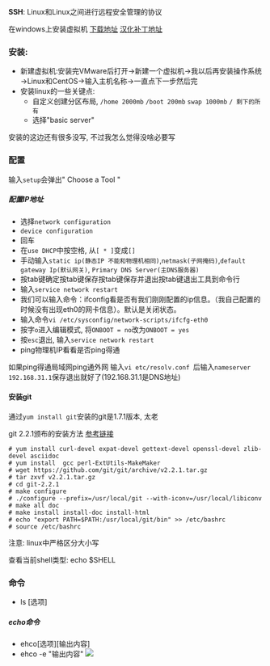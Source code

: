 **SSH**: Linux和Linux之间进行远程安全管理的协议

在windows上安装虚拟机
[下载地址](http://www.cr173.com/soft/32940.html) 
[汉化补丁地址](http://down.51cto.com/data/437348)

### 安装:

- 新建虚拟机:安装完VMware后打开→新建一个虚拟机→我以后再安装操作系统→Linux和CentOS→输入主机名称→一直点下一步然后完
- 安装linux的一些关键点:
	- 自定义创建分区布局, `/home 2000mb` `/boot 200mb` `swap 1000mb` `/ 剩下的所有`
	- 选择"basic server"

安装的这边还有很多没写, 不过我怎么觉得没啥必要写


### 配置

输入`setup`会弹出" Choose a Tool "

##### 配置IP地址

- 选择`network configuration`
- `device configuration`
- 回车
- 在`use DHCP`中按空格, 从`[ * ]`变成`[]`
- 手动输入`static ip(静态IP 不能和物理机相同)`,`netmask(子网掩码)`,`default gateway Ip(默认网关)`, `Primary DNS Server(主DNS服务器)`
- 按tab键确定按tab键保存按tab键保存并退出按tab键退出工具到命令行
- 输入`service network restart`
- 我们可以输入命令：ifconfig看是否有我们刚刚配置的ip信息。（我自己配置的时候没有出现eth0的网卡信息）。默认是关闭状态。 
- 输入命令`vi /etc/sysconfig/network-scripts/ifcfg-eth0`
- 按字`o`进入编辑模式, 将`ONBOOT = no`改为`ONBOOT = yes`
- 按`esc`退出, 输入`service network restart`
- ping物理机IP看看是否ping得通

如果ping得通局域网ping通外网 输入`vi etc/resolv.conf `后输入`nameserver 192.168.31.1`保存退出就好了(192.168.31.1是DNS地址)

#### 安装git

通过`yum install git`安装的git是1.7.1版本, 太老

git 2.2.1颁布的安装方法 [参考链接](http://www.tuicool.com/articles/Y3eqIf)

	# yum install curl-devel expat-devel gettext-devel openssl-devel zlib-devel asciidoc
	# yum install  gcc perl-ExtUtils-MakeMaker  
	# wget https://github.com/git/git/archive/v2.2.1.tar.gz
	# tar zxvf v2.2.1.tar.gz
	# cd git-2.2.1
	# make configure
	# ./configure --prefix=/usr/local/git --with-iconv=/usr/local/libiconv
	# make all doc
	# make install install-doc install-html
	# echo "export PATH=$PATH:/usr/local/git/bin" >> /etc/bashrc
	# source /etc/bashrc

注意: linux中严格区分大小写

查看当前shell类型: echo $SHELL

### 命令

- ls [选项]


##### echo命令

- ehco[选项][输出内容]
- ehco -e "输出内容" ![](http://i13.tietuku.com/4e71cebaf0a07db9.png)